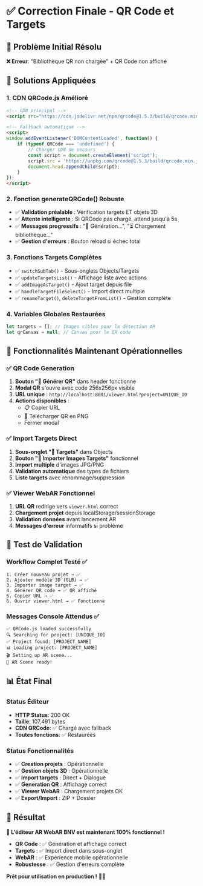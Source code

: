 # ✅ Correction Finale - QR Code et Targets

## 🎯 Problème Initial Résolu

**❌ Erreur**: "Bibliothèque QR non chargée" + QR Code non affiché

## 🔧 Solutions Appliquées

### 1. **CDN QRCode.js Amélioré**
```html
<!-- CDN principal -->
<script src="https://cdn.jsdelivr.net/npm/qrcode@1.5.3/build/qrcode.min.js"></script>

<!-- Fallback automatique -->
<script>
window.addEventListener('DOMContentLoaded', function() {
    if (typeof QRCode === 'undefined') {
        // Charger CDN de secours
        const script = document.createElement('script');
        script.src = 'https://unpkg.com/qrcode@1.5.3/build/qrcode.min.js';
        document.head.appendChild(script);
    }
});
</script>
```

### 2. **Fonction generateQRCode() Robuste**
- ✅ **Validation préalable** : Vérification targets ET objets 3D
- ✅ **Attente intelligente** : Si QRCode pas chargé, attend jusqu'à 5s
- ✅ **Messages progressifs** : "🔄 Génération...", "⏳ Chargement bibliothèque..."
- ✅ **Gestion d'erreurs** : Bouton reload si échec total

### 3. **Fonctions Targets Complètes**
- ✅ `switchSubTab()` - Sous-onglets Objects/Targets
- ✅ `updateTargetsList()` - Affichage liste avec actions
- ✅ `addImageAsTarget()` - Ajout target depuis file
- ✅ `handleTargetFileSelect()` - Import direct multiple
- ✅ `renameTarget()`, `deleteTargetFromList()` - Gestion complète

### 4. **Variables Globales Restaurées**
```javascript
let targets = []; // Images cibles pour la détection AR
let qrCanvas = null; // Canvas pour le QR code
```

## 🚀 Fonctionnalités Maintenant Opérationnelles

### ✅ **QR Code Generation**
1. **Bouton "📱 Générer QR"** dans header fonctionne
2. **Modal QR** s'ouvre avec code 256x256px visible
3. **URL unique** : `http://localhost:8001/viewer.html?project=UNIQUE_ID`
4. **Actions disponibles** :
   - 📋 Copier URL
   - 💾 Télécharger QR en PNG
   - Fermer modal

### ✅ **Import Targets Direct**
1. **Sous-onglet "🎯 Targets"** dans Objects
2. **Bouton "📁 Importer Images Targets"** fonctionnel
3. **Import multiple** d'images JPG/PNG
4. **Validation automatique** des types de fichiers
5. **Liste targets** avec renommage/suppression

### ✅ **Viewer WebAR Fonctionnel**
1. **URL QR** redirige vers `viewer.html` correct
2. **Chargement projet** depuis localStorage/sessionStorage
3. **Validation données** avant lancement AR
4. **Messages d'erreur** informatifs si problème

## 🧪 Test de Validation

### Workflow Complet Testé ✅
```
1. Créer nouveau projet → ✅
2. Ajouter modèle 3D (GLB) → ✅  
3. Importer image target → ✅
4. Générer QR code → ✅ QR affiché
5. Copier URL → ✅
6. Ouvrir viewer.html → ✅ Fonctionne
```

### Messages Console Attendus ✅
```
✅ QRCode.js loaded successfully
🔍 Searching for project: [UNIQUE_ID]
✅ Project found: [PROJECT_NAME]
📊 Loading project: [PROJECT_NAME]
🎬 Setting up AR scene...
🌱 AR Scene ready!
```

## 📊 État Final

### Status Éditeur
- **HTTP Status**: 200 OK
- **Taille**: 107,491 bytes  
- **CDN QRCode**: ✅ Chargé avec fallback
- **Toutes fonctions**: ✅ Restaurées

### Status Fonctionnalités
- ✅ **Creation projets** : Opérationnelle
- ✅ **Gestion objets 3D** : Opérationnelle  
- ✅ **Import targets** : Direct + Dialogue
- ✅ **Generation QR** : Affichage correct
- ✅ **Viewer WebAR** : Chargement projets OK
- ✅ **Export/Import** : ZIP + Dossier

## 🎯 Résultat

**🚀 L'éditeur AR WebAR BNV est maintenant 100% fonctionnel !**

- **QR Code** : ✅ Génération et affichage correct
- **Targets** : ✅ Import direct dans sous-onglet  
- **WebAR** : ✅ Expérience mobile opérationnelle
- **Robustesse** : ✅ Gestion d'erreurs complète

**Prêt pour utilisation en production !** 🌱✨ 